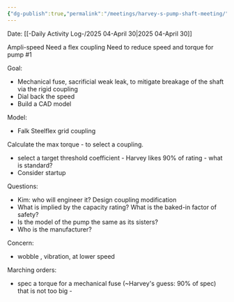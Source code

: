 ```yaml
---
{"dg-publish":true,"permalink":"/meetings/harvey-s-pump-shaft-meeting/","noteIcon":"","created":"2025-07-07T14:23:46.003-05:00"}
---
```


Date: [[-Daily Activity Log-/2025 04-April 30\|2025 04-April 30]]

Ampli-speed
Need a flex coupling
Need to reduce speed and torque for pump #1

Goal: 
- Mechanical fuse, sacrificial weak leak, to mitigate breakage of the shaft via the rigid coupling
- Dial back the speed
- Build a CAD model

Model:
- Falk Steelflex grid coupling


Calculate the max torque - to select a coupling.
- select a target threshold coefficient - Harvey likes 90% of rating - what is standard?
- Consider startup

Questions:
 - Kim: who will engineer it? Design coupling modification
 - What is implied by the capacity rating? What is the baked-in factor of safety?
 - Is the model of the pump the same as its sisters?
 - Who is the manufacturer?

Concern:
- wobble , vibration, at lower speed

Marching orders:
- spec a torque for a mechanical fuse (~Harvey's guess: 90% of spec) that is not too big - 